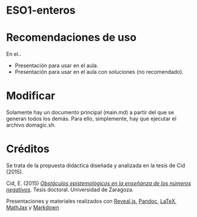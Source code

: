 # ESO1-enteros


# Recomendaciones de uso
En el..
- Presentación para usar en el aula.
- Presentación para usar en el aula con soluciones (no recomendado).


# Modificar
Solamente hay un documento principal (main.md) a partir del que se generan todos los demás. Para ello, simplemente, hay que ejecutar el archivo domagic.sh. 

# Créditos
Se trata de la propuesta didáctica diseñada y analizada en la tesis de Cid (2015).

Cid, E. (2015) [_Obstáculos epistemológicos en la enseñanza de los números negativos_](http://www.atd-tad.org/documentos/obstaculos-epistemologicos-en-la-ensenanza-de-los-numeros-negativos-tesis-doctoral/). Tesis doctoral. Universidad de Zaragoza.

Presentaciones y materiales realizados con  <a href="https://revealjs.com/#/">Reveal.js</a>, <a href="https://pandoc.org/">Pandoc</a>, <a href="https://www.latex-project.org/">LaTeX</a>, <a href="https://www.mathjax.org/">MathJax</a> y <a href="https://www.markdownguide.org/">Markdown</a>

